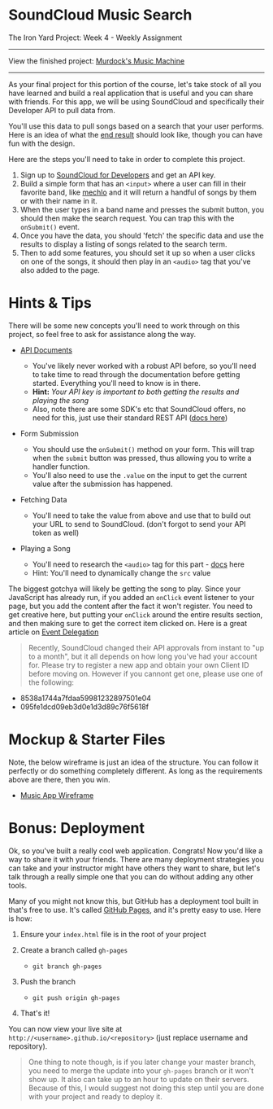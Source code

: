 # SoundCloud Music Search
The Iron Yard Project: Week 4 - Weekly Assignment

---

View the finished project: [Murdock's Music Machine](http://musicmachine.surge.sh/)

---

As your final project for this portion of the course, let's take stock of all you have learned and build a real application that is useful and you can share with friends. For this app, we will be using SoundCloud and specifically their Developer API to pull data from.

You'll use this data to pull songs based on a search that your user performs. Here is an idea of what the [end result](https://tiy-learn-content.s3.amazonaws.com/c888498b-musicapp.jpg) should look like, though you can have fun with the design.

Here are the steps you'll need to take in order to complete this project.

1. Sign up to [SoundCloud for Developers](https://developers.soundcloud.com) and get an API key.
2. Build a simple form that has an `<input>` where a user can fill in their favorite band, like [mechlo](https://soundcloud.com/mechlo) and it will return a handful of songs by them or with their name in it.
3. When the user types in a band name and presses the submit button, you should then make the search request. You can trap this with the `onSubmit()` event.
4. Once you have the data, you should 'fetch' the specific data and use the results to display a listing of songs related to the search term.
5. Then to add some features, you should set it up so when a user clicks on one of the songs, it should then play in an `<audio>` tag that you've also added to the page.


# Hints & Tips

There will be some new concepts you'll need to work through on this project, so feel free to ask for assistance along the way.

- [API Documents](https://developers.soundcloud.com/docs/api/reference)
    * You've likely never worked with a robust API before, so you'll need to take time to read through the documentation before getting started. Everything you'll need to know is in there.
    * **Hint:** *Your API key is important to both getting the results and playing the song*
    * Also, note there are some SDK's etc that SoundCloud offers, no need for this, just use their standard REST API ([docs here](https://developers.soundcloud.com/docs/api/reference))

- Form Submission
    * You should use the `onSubmit()` method on your form. This will trap when the `submit` button was pressed, thus allowing you to write a handler function.
    * You'll also need to use the `.value` on the input to get the current value after the submission has happened.

- Fetching Data
    * You'll need to take the value from above and use that to build out your URL to send to SoundCloud. (don't forgot to send your API token as well)

- Playing a Song
    * You'll need to research the `<audio>` tag for this part - [docs](https://developer.mozilla.org/en-US/docs/Web/HTML/Element/audio) here
    * Hint: You'll need to dynamically change the `src` value

The biggest gotchya will likely be getting the song to play. Since your JavaScript has already run, if you added an `onClick` event listener to your page, but you add the content after the fact it won't register. You need to get creative here, but putting your `onClick` around the entire results section, and then making sure to get the correct item clicked on. Here is a great article on [Event Delegation](https://davidwalsh.name/event-delegate)

> Recently, SoundCloud changed their API approvals from instant to "up to a month", but it all depends on how long you've had your account for. Please try to register a new app and obtain your own Client ID before moving on. However if you cannont get one, please use one of the following:
* 8538a1744a7fdaa59981232897501e04
* 095fe1dcd09eb3d0e1d3d89c76f5618f

# Mockup & Starter Files

Note, the below wireframe is just an idea of the structure. You can follow it perfectly or do something completely different. As long as the requirements above are there, then you win.

- [Music App Wireframe](https://tiy-learn-content.s3.amazonaws.com/c888498b-musicapp.jpg)

# Bonus: Deployment

Ok, so you've built a really cool web application. Congrats! Now you'd like a way to share it with your friends. There are many deployment strategies you can take and your instructor might have others they want to share, but let's talk through a really simple one that you can do without adding any other tools.

Many of you might not know this, but GitHub has a deployment tool built in that's free to use. It's called [GitHub Pages](https://pages.github.com/), and it's pretty easy to use. Here is how:

1. Ensure your `index.html` file is in the root of your project

2. Create a branch called `gh-pages`
    * `git branch gh-pages`

3. Push the branch
    * `git push origin gh-pages`
4. That's it!

You can now view your live site at `http://<username>.github.io/<repository>` (just replace username and repository).

> One thing to note though, is if you later change your master branch, you need to merge the update into your `gh-pages` branch or it won't show up. It also can take up to an hour to update on their servers. Because of this, I would suggest not doing this step until you are done with your project and ready to deploy it.
